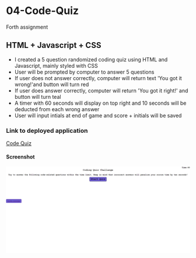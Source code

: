# 04-Code-Quiz
Forth assignment

## HTML + Javascript + CSS
- I created a 5 question randomized coding quiz using HTML and Javascript, mainly styled with CSS
- User will be prompted by computer to answer 5 questions 
- If user does not answer correctly, computer will return text 'You got it wrong!'and button will turn red
- If user does answer correctly, computer will return 'You got it right!' and button will turn teal
- A timer with 60 seconds will display on top right and 10 seconds will be deducted from each wrong answer
- User will input intials at end of game and score + initials will be saved

### Link to deployed application

<a href="https://lyndseyfin.github.io/04-Code-Quiz/"> Code Quiz</a>

#### Screenshot
![screenshot](assets/images/cq.png)

